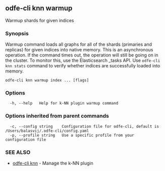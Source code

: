 ## odfe-cli knn warmup

Warmup shards for given indices

### Synopsis

Warmup command loads all graphs for all of the shards (primaries and replicas) for given indices into native memory.
This is an asynchronous operation. If the command times out, the operation will still be going on in the cluster.
To monitor this, use the Elasticsearch _tasks API. Use `odfe-cli knn stats` command to verify whether indices are successfully loaded into memory.

```
odfe-cli knn warmup index ... [flags] 
```

### Options

```
  -h, --help   Help for k-NN plugin warmup command
```

### Options inherited from parent commands

```
  -c, --config string    Configuration file for odfe-cli, default is /Users/balasvij/.odfe-cli/config.yaml
  -p, --profile string   Use a specific profile from your configuration file
```

### SEE ALSO

* [odfe-cli knn](odfe-cli_knn.md)	 - Manage the k-NN plugin
